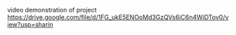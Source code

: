 video demonstration of project
https://drive.google.com/file/d/1FG_ukE5ENOoMd3GzQVs6iC6n4WiDTov0/view?usp=sharin

